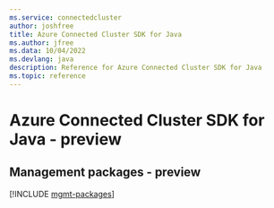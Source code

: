 ```yaml
---
ms.service: connectedcluster
author: joshfree
title: Azure Connected Cluster SDK for Java
ms.author: jfree
ms.data: 10/04/2022
ms.devlang: java
description: Reference for Azure Connected Cluster SDK for Java
ms.topic: reference
---
```

# Azure Connected Cluster SDK for Java - preview

## Management packages - preview
[!INCLUDE [mgmt-packages](connected-cluster-mgmt-index.md)]